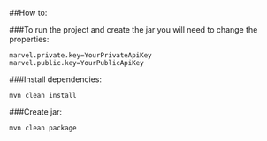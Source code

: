 ##How to:


###To run the project and create the jar you will need to change the properties:

    marvel.private.key=YourPrivateApiKey
    marvel.public.key=YourPublicApiKey


###Install dependencies:
    
    mvn clean install

###Create jar:

    mvn clean package


